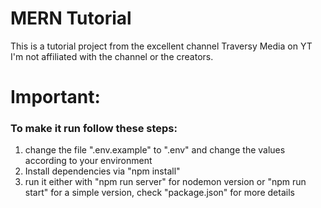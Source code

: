 # MERN Tutorial
This is a tutorial project from the excellent channel Traversy Media on YT
I'm not affiliated with the channel or the creators.
# Important:
### To make it run follow these steps:

1) change the file ".env.example" to ".env" and change the values according to your environment
2) Install dependencies via "npm install"
3) run it either with "npm run server" for nodemon version or "npm run start" for a simple version, check "package.json" for more details
